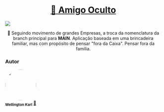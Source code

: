 <h1 align="center">
    <a href="">🔗 Amigo Oculto</a>
</h1>
<img src="https://img.shields.io/static/v1?label=API&message=OCCULTFRIEND&color=33eb1f&style=for-the-badge&logo=ghost"/>
<p align="center">🚀 Seguindo movimento de grandes Empresas, a troca da nomenclatura da branch principal para <b>MAIN</b>. Aplicação baseada em uma brincadeira familiar, mas com propósito de pensar "fora da Caixa". Pensar fora da família.</p>

<h3>Autor</h3>
<a href="https://github.com/WellingtonKarl">
 <img style="border-radius: 50%;" src="https://avatars.githubusercontent.com/u/76018356?v=4" width="100px;" alt=""/>
 <br />
 <sub><b>Wellington Karl</b></sub></a> <a href="https://github.com/WellingtonKarl" title="OccultFriend.API">🚀</a>
